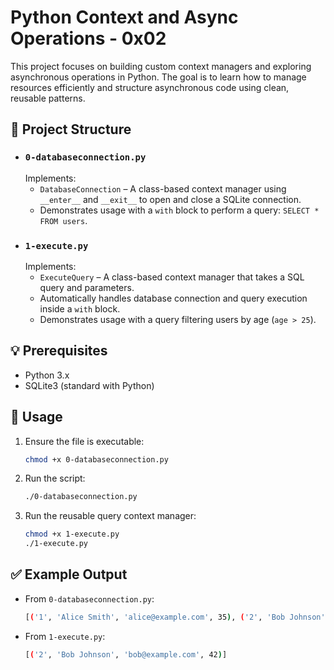 # Python Context and Async Operations - 0x02

This project focuses on building custom context managers and exploring asynchronous operations in Python. The goal is to learn how to manage resources efficiently and structure asynchronous code using clean, reusable patterns.

## 📁 Project Structure

- ### `0-databaseconnection.py`  
  Implements:
  - `DatabaseConnection` – A class-based context manager using `__enter__` and `__exit__` to open and close a SQLite connection.
  - Demonstrates usage with a `with` block to perform a query: `SELECT * FROM users`.
- ### `1-execute.py`  
  Implements:
  - `ExecuteQuery` – A class-based context manager that takes a SQL query and parameters.
  - Automatically handles database connection and query execution inside a `with` block.
  - Demonstrates usage with a query filtering users by age (`age > 25`).



## 💡 Prerequisites

- Python 3.x
- SQLite3 (standard with Python)

## 🚀 Usage

1. Ensure the file is executable:

   ```bash
   chmod +x 0-databaseconnection.py
   ```

2. Run the script:

   ```bash
   ./0-databaseconnection.py
   ```

2. Run the reusable query context manager:

   ```bash
   chmod +x 1-execute.py
   ./1-execute.py
   ```

## ✅ Example Output

* From `0-databaseconnection.py`:

    ```bash
    [('1', 'Alice Smith', 'alice@example.com', 35), ('2', 'Bob Johnson', 'bob@example.com', 42)]
    ```

* From `1-execute.py`:

    ```bash
    [('2', 'Bob Johnson', 'bob@example.com', 42)]
    ```